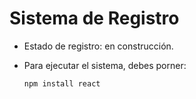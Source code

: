 <h1>Sistema de Registro</h1>

- Estado de registro: en construcción.
  
- Para ejecutar el sistema, debes porner:
  
  ```npm install react``` 
